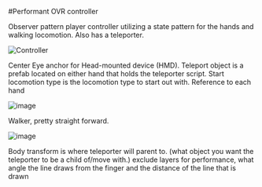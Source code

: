 #Performant OVR controller

Observer pattern player controller utilizing a state pattern for the hands and walking locomotion. Also has a teleporter.


![Controller](https://user-images.githubusercontent.com/20687907/167531913-4bcdbdbd-975d-4077-9d65-44ffb37c13d1.png)

Center Eye anchor for Head-mounted device (HMD). Teleport object is a prefab located on either hand that holds the teleporter script. 
Start locomotion type is the locomotion type to start out with. Reference to each hand

![image](https://user-images.githubusercontent.com/20687907/167532087-ee474ed4-2f37-4b4e-87d5-6d2df106f208.png)

Walker, pretty straight forward.

![image](https://user-images.githubusercontent.com/20687907/167532129-1a29e1af-5827-481a-a0f0-644599fd19a0.png)

Body transform is where teleporter will parent to. (what object you want the teleporter to be a child of/move with.) exclude layers for performance,
what angle the line draws from the finger and the distance of the line that is drawn
